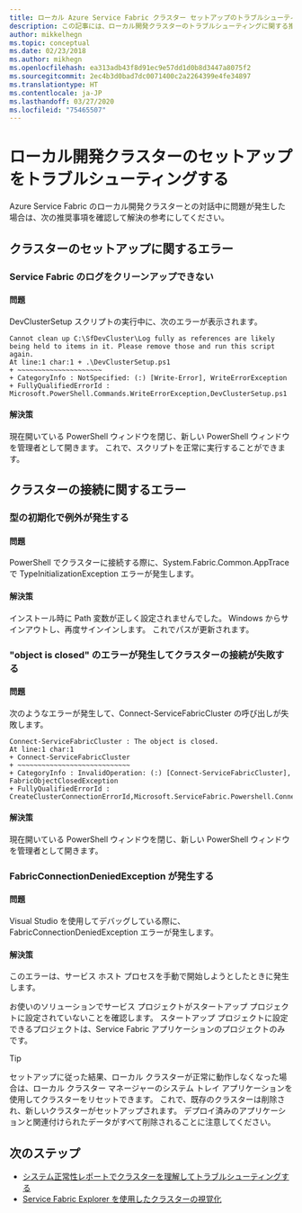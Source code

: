 ```yaml
---
title: ローカル Azure Service Fabric クラスター セットアップのトラブルシューティング
description: この記事には、ローカル開発クラスターのトラブルシューティングに関する推奨事項が記載されています。
author: mikkelhegn
ms.topic: conceptual
ms.date: 02/23/2018
ms.author: mikhegn
ms.openlocfilehash: ea313adb43f8d91ec9e57dd1d0b8d3447a8075f2
ms.sourcegitcommit: 2ec4b3d0bad7dc0071400c2a2264399e4fe34897
ms.translationtype: HT
ms.contentlocale: ja-JP
ms.lasthandoff: 03/27/2020
ms.locfileid: "75465507"
---
```

# <a name="troubleshoot-your-local-development-cluster-setup"></a>ローカル開発クラスターのセットアップをトラブルシューティングする
Azure Service Fabric のローカル開発クラスターとの対話中に問題が発生した場合は、次の推奨事項を確認して解決の参考にしてください。

## <a name="cluster-setup-failures"></a>クラスターのセットアップに関するエラー
### <a name="cannot-clean-up-service-fabric-logs"></a>Service Fabric のログをクリーンアップできない
#### <a name="problem"></a>問題
DevClusterSetup スクリプトの実行中に、次のエラーが表示されます。

    Cannot clean up C:\SfDevCluster\Log fully as references are likely being held to items in it. Please remove those and run this script again.
    At line:1 char:1 + .\DevClusterSetup.ps1
    + ~~~~~~~~~~~~~~~~~~~~~
    + CategoryInfo : NotSpecified: (:) [Write-Error], WriteErrorException
    + FullyQualifiedErrorId : Microsoft.PowerShell.Commands.WriteErrorException,DevClusterSetup.ps1


#### <a name="solution"></a>解決策
現在開いている PowerShell ウィンドウを閉じ、新しい PowerShell ウィンドウを管理者として開きます。 これで、スクリプトを正常に実行することができます。

## <a name="cluster-connection-failures"></a>クラスターの接続に関するエラー

### <a name="type-initialization-exception"></a>型の初期化で例外が発生する
#### <a name="problem"></a>問題
PowerShell でクラスターに接続する際に、System.Fabric.Common.AppTrace で TypeInitializationException エラーが発生します。

#### <a name="solution"></a>解決策
インストール時に Path 変数が正しく設定されませんでした。 Windows からサインアウトし、再度サインインします。 これでパスが更新されます。

### <a name="cluster-connection-fails-with-object-is-closed"></a>"object is closed" のエラーが発生してクラスターの接続が失敗する
#### <a name="problem"></a>問題
次のようなエラーが発生して、Connect-ServiceFabricCluster の呼び出しが失敗します。

    Connect-ServiceFabricCluster : The object is closed.
    At line:1 char:1
    + Connect-ServiceFabricCluster
    + ~~~~~~~~~~~~~~~~~~~~~~~~~~~~
    + CategoryInfo : InvalidOperation: (:) [Connect-ServiceFabricCluster], FabricObjectClosedException
    + FullyQualifiedErrorId : CreateClusterConnectionErrorId,Microsoft.ServiceFabric.Powershell.ConnectCluster

#### <a name="solution"></a>解決策
現在開いている PowerShell ウィンドウを閉じ、新しい PowerShell ウィンドウを管理者として開きます。

### <a name="fabric-connection-denied-exception"></a>FabricConnectionDeniedException が発生する
#### <a name="problem"></a>問題
Visual Studio を使用してデバッグしている際に、FabricConnectionDeniedException エラーが発生します。

#### <a name="solution"></a>解決策
このエラーは、サービス ホスト プロセスを手動で開始しようとしたときに発生します。

お使いのソリューションでサービス プロジェクトがスタートアップ プロジェクトに設定されていないことを確認します。 スタートアップ プロジェクトに設定できるプロジェクトは、Service Fabric アプリケーションのプロジェクトのみです。

> [!TIP]
> セットアップに従った結果、ローカル クラスターが正常に動作しなくなった場合は、ローカル クラスター マネージャーのシステム トレイ アプリケーションを使用してクラスターをリセットできます。 これで、既存のクラスターは削除され、新しいクラスターがセットアップされます。 デプロイ済みのアプリケーションと関連付けられたデータがすべて削除されることに注意してください。
> 
> 

## <a name="next-steps"></a>次のステップ
* [システム正常性レポートでクラスターを理解してトラブルシューティングする](service-fabric-understand-and-troubleshoot-with-system-health-reports.md)
* [Service Fabric Explorer を使用したクラスターの視覚化](service-fabric-visualizing-your-cluster.md)

